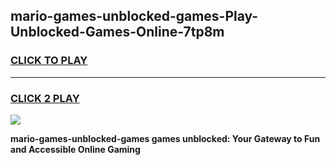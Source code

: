 
## mario-games-unblocked-games-Play-Unblocked-Games-Online-7tp8m
<h3>
<a href="https://premium76.site?title=mario-games-unblocked-games&ref=24A">CLICK TO PLAY</a></h3>
<hr>

<h3>
<a href="https://premium76.site?title=mario-games-unblocked-games&ref=24A">CLICK 2 PLAY</a>
  
</h3>

<a href="https://premium76.site?title=mario-games-unblocked-games&ref=24A"><img src="https://clearcache.store/games.png"></a>


**mario-games-unblocked-games games unblocked: Your Gateway to Fun and Accessible Online Gaming**
